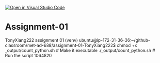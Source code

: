 [![Open in Visual Studio Code](https://classroom.github.com/assets/open-in-vscode-2e0aaae1b6195c2367325f4f02e2d04e9abb55f0b24a779b69b11b9e10269abc.svg)](https://classroom.github.com/online_ide?assignment_repo_id=18148318&assignment_repo_type=AssignmentRepo)
# Assignment-01
TonyXiang222 assignment 01
(venv) ubuntu@ip-172-31-36-36:~/github-classroom/met-ad-688/assignment-01-TonyXiang222$ chmod +x _output/count_python.sh  # Make it executable
./_output/count_python.sh         # Run the script
1064820

